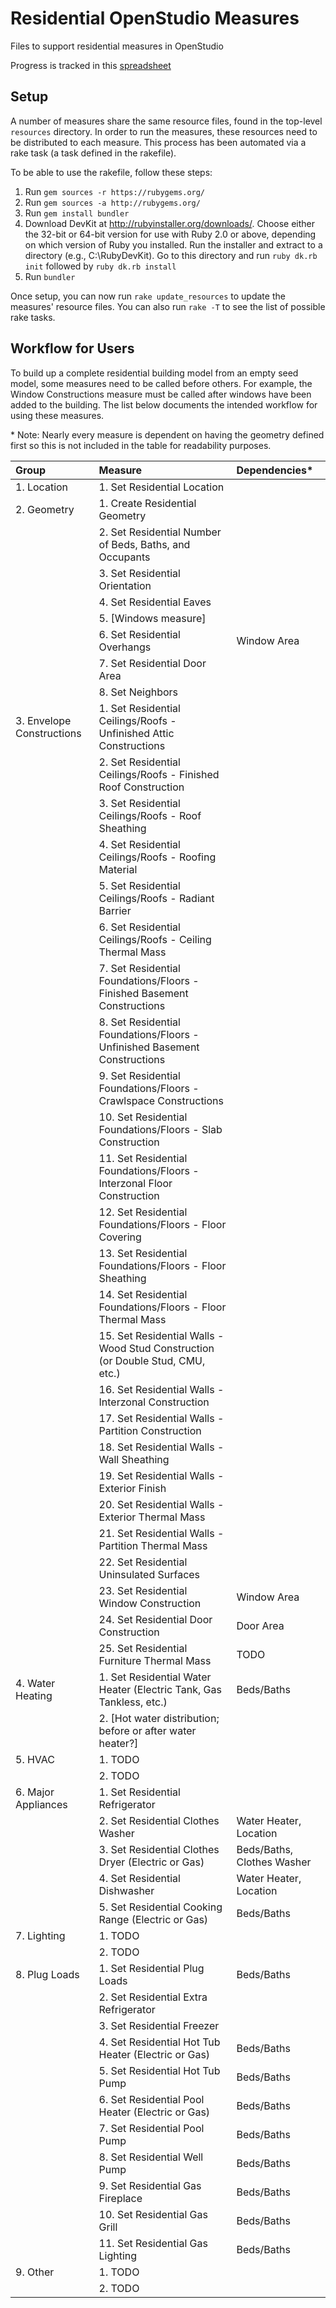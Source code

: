 Residential OpenStudio Measures
===============

Files to support residential measures in OpenStudio

Progress is tracked in this [spreadsheet](https://docs.google.com/spreadsheets/d/1vIwgJtkB-sCFCV2Tnp1OqnjXgA9vTaxtWXw0gpq_Lc4/edit#gid=0)

## Setup

A number of measures share the same resource files, found in the top-level ```resources``` directory. In order to run the measures, these resources need to be distributed to each measure. This process has been automated via a rake task (a task defined in the rakefile).

To be able to use the rakefile, follow these steps:

1. Run ```gem sources -r https://rubygems.org/```
2. Run ```gem sources -a http://rubygems.org/```
3. Run ```gem install bundler```
4. Download DevKit at http://rubyinstaller.org/downloads/. Choose either the 32-bit or 64-bit version for use with Ruby 2.0 or above, depending on which version of Ruby you installed. Run the installer and extract to a directory (e.g., C:\RubyDevKit). Go to this directory and run ```ruby dk.rb init``` followed by ```ruby dk.rb install```
5. Run ```bundler```

Once setup, you can now run ```rake update_resources``` to update the measures' resource files. You can also run ```rake -T``` to see the list of possible rake tasks.

## Workflow for Users

To build up a complete residential building model from an empty seed model, some measures need to be called before others. For example, the Window Constructions measure must be called after windows have been added to the building. The list below documents the intended workflow for using these measures.

<nowiki>*</nowiki> Note: Nearly every measure is dependent on having the geometry defined first so this is not included in the table for readability purposes.

|Group|Measure|Dependencies*|
|:---|:---|:---|
|1. Location|1. Set Residential Location||
|2. Geometry|1. Create Residential Geometry||
||2. Set Residential Number of Beds, Baths, and Occupants||
||3. Set Residential Orientation||
||4. Set Residential Eaves||
||5. [Windows measure]||
||6. Set Residential Overhangs|Window Area|
||7. Set Residential Door Area||
||8. Set Neighbors||
|3. Envelope Constructions|1. Set Residential Ceilings/Roofs - Unfinished Attic Constructions||
||2. Set Residential Ceilings/Roofs - Finished Roof Construction||
||3. Set Residential Ceilings/Roofs - Roof Sheathing||
||4. Set Residential Ceilings/Roofs - Roofing Material||
||5. Set Residential Ceilings/Roofs - Radiant Barrier||
||6. Set Residential Ceilings/Roofs - Ceiling Thermal Mass||
||7. Set Residential Foundations/Floors - Finished Basement Constructions||
||8. Set Residential Foundations/Floors - Unfinished Basement Constructions||
||9. Set Residential Foundations/Floors - Crawlspace Constructions||
||10. Set Residential Foundations/Floors - Slab Construction||
||11. Set Residential Foundations/Floors - Interzonal Floor Construction||
||12. Set Residential Foundations/Floors - Floor Covering||
||13. Set Residential Foundations/Floors - Floor Sheathing||
||14. Set Residential Foundations/Floors - Floor Thermal Mass||
||15. Set Residential Walls - Wood Stud Construction (or Double Stud, CMU, etc.)||
||16. Set Residential Walls - Interzonal Construction||
||17. Set Residential Walls - Partition Construction||
||18. Set Residential Walls - Wall Sheathing||
||19. Set Residential Walls - Exterior Finish||
||20. Set Residential Walls - Exterior Thermal Mass||
||21. Set Residential Walls - Partition Thermal Mass||
||22. Set Residential Uninsulated Surfaces||
||23. Set Residential Window Construction|Window Area|
||24. Set Residential Door Construction|Door Area|
||25. Set Residential Furniture Thermal Mass|TODO|
|4. Water Heating|1. Set Residential Water Heater (Electric Tank, Gas Tankless, etc.)|Beds/Baths|
||2. [Hot water distribution; before or after water heater?]||
|5. HVAC|1. TODO||
||2. TODO||
|6. Major Appliances|1. Set Residential Refrigerator||
||2. Set Residential Clothes Washer|Water Heater, Location|
||3. Set Residential Clothes Dryer (Electric or Gas)|Beds/Baths, Clothes Washer|
||4. Set Residential Dishwasher|Water Heater, Location|
||5. Set Residential Cooking Range (Electric or Gas)|Beds/Baths|
|7. Lighting|1. TODO||
||2. TODO||
|8. Plug Loads|1. Set Residential Plug Loads|Beds/Baths|
||2. Set Residential Extra Refrigerator||
||3. Set Residential Freezer||
||4. Set Residential Hot Tub Heater (Electric or Gas)|Beds/Baths|
||5. Set Residential Hot Tub Pump|Beds/Baths|
||6. Set Residential Pool Heater (Electric or Gas)|Beds/Baths|
||7. Set Residential Pool Pump|Beds/Baths|
||8. Set Residential Well Pump|Beds/Baths|
||9. Set Residential Gas Fireplace|Beds/Baths|
||10. Set Residential Gas Grill|Beds/Baths|
||11. Set Residential Gas Lighting|Beds/Baths|
|9. Other|1. TODO||
||2. TODO||

